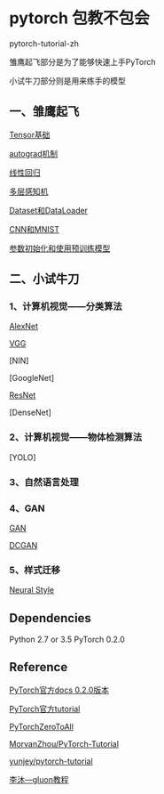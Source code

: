 # pytorch 包教不包会

pytorch-tutorial-zh

雏鹰起飞部分是为了能够快速上手PyTorch

小试牛刀部分则是用来练手的模型

## 一、雏鹰起飞

[Tensor基础](./basis/1、Tensor基础.ipynb)


[autograd机制](./basis/2、autograd机制.ipynb)


[线性回归](./basis/3、线性回归.ipynb)


[多层感知机](./basis/4、多层感知机.ipynb)


[Dataset和DataLoader](./basis/5、Dataset和DataLoader.ipynb)


[CNN和MNIST](./basis/CNN和MNIST.ipynb)

[参数初始化和使用预训练模型](./basis/参数初始化和使用预训练模型.ipynb)

## 二、小试牛刀

### 1、计算机视觉——分类算法


[AlexNet](./CV/AlexNet.ipynb)


[VGG](./CV/VGG.ipynb)


[NIN]


[GoogleNet]


[ResNet](./CV/ResNet.ipynb)


[DenseNet]

### 2、计算机视觉——物体检测算法

[YOLO]

### 3、自然语言处理



### 4、GAN

[GAN](./GAN/GAN.ipynb)

[DCGAN](./GAN/DCGAN.ipynb)

### 5、样式迁移

[Neural Style](./Nueral_Style/neural_style.ipynb)


## Dependencies

Python 2.7 or 3.5
PyTorch 0.2.0



## Reference

[PyTorch官方docs 0.2.0版本](http://pytorch.org/docs/0.2.0/)

[PyTorch官方tutorial](http://pytorch.org/tutorials/)

[PyTorchZeroToAll](https://github.com/hunkim/PyTorchZeroToAll)

[MorvanZhou/PyTorch-Tutorial](https://github.com/MorvanZhou/PyTorch-Tutorial)

[yunjey/pytorch-tutorial](https://github.com/yunjey/pytorch-tutorial)

[李沐—gluon教程](https://zh.gluon.ai/index.html)